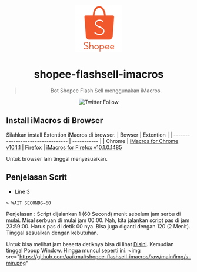 <div align="center">
<img src="https://github.com/aaikmal/shopee-flashsell-imacros/raw/main/img/s-min.png" width="128" height="128"/>
  
# shopee-flashsell-imacros

>Bot Shopee Flash Sell menggunakan iMacros.
>
  
<img alt="Twitter Follow" src="https://img.shields.io/twitter/follow/nur_ikmal19?label=Follow%20%40nur_ikmal19%20for%20updates&logo=twitter&style=social">
</div>

## Install iMacros di Browser

Silahkan install Extention iMacros di browser.
| Bowser                          | Extention |
| --------------------------------- | ----------- |
| Chrome                   | [iMacros for Chrome v10.1.1](https://chrome.google.com/webstore/detail/imacros-for-chrome/cplklnmnlbnpmjogncfgfijoopmnlemp)
| Firefox        | [iMacros for Firefox v10.1.0.1485](https://addons.mozilla.org/id/firefox/addon/imacros-for-firefox/)

Untuk browser lain tinggal menyesuaikan.

## Penjelasan Scrit

- Line 3
```
> WAIT SECONDS=60
```
Penjelasan : Script dijalankan 1 (60 Second) menit sebelum jam serbu di mulai.
Misal serbuan di mulai jam 00:00. Nah, kita jalankan script pas di jam 23:59:00. Harus pas di detik 00 nya. Bisa juga diganti dengan 120 (2 Menit). Tinggal sesuaikan dengan kebutuhan.

Untuk bisa melihat jam beserta detiknya bisa di lihat [Disini](https://www.timeanddate.com/worldclock/indonesia/jakarta). Kemudian tinggal Popup Window. Hingga muncul seperti ini:
<img src="https://github.com/aaikmal/shopee-flashsell-imacros/raw/main/img/s-min.png"
